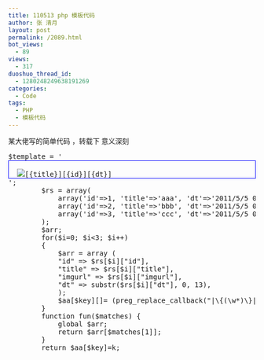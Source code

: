 ```yaml
---
title: 110513 php 模板代码
author: 张 清月
layout: post
permalink: /2089.html
bot_views:
  - 89
views:
  - 317
duoshuo_thread_id:
  - 1280248249638191269
categories:
  - Code
tags:
  - PHP
  - 模板代码
---
```

某大佬写的简单代码 ，转载下 意义深刻

<pre lang="php">$template = '<div style="border:1px solid blue;">
  <img src="{imgurl}" />[{title}][{id}][{dt}]
</div>';
		$rs = array(
		    array('id'=>1, 'title'=>'aaa', 'dt'=>'2011/5/5 00:00:00', 'imgurl'=>'http://www.google.com/images/logos/ps_logo2.png'),
		    array('id'=>2, 'title'=>'bbb', 'dt'=>'2011/5/5 00:00:00', 'imgurl'=>'http://www.google.com/images/logos/ps_logo2.png'),
		    array('id'=>3, 'title'=>'ccc', 'dt'=>'2011/5/5 00:00:00', 'imgurl'=>'http://www.google.com/images/logos/ps_logo2.png'),
		);
		$arr;
		for($i=0; $i&lt;3; $i++)
		{
		    $arr = array (
			"id" => $rs[$i]["id"],
			"title" => $rs[$i]["title"],
			"imgurl" => $rs[$i]["imgurl"],
			"dt" => substr($rs[$i]["dt"], 0, 13),
		    );
		    $aa[$key][]= (preg_replace_callback("|\{(\w*)\}|", "fun", $template));
		}
		function fun($matches) {
		    global $arr;
		    return $arr[$matches[1]];
		}
		return $aa[$key]=k;
</pre>